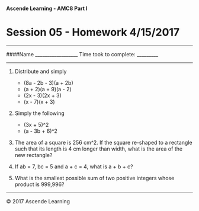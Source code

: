 #### Ascende Learning - AMC8 Part I
# Session 05 - Homework 4/15/2017
- - - 

####Name __________________    Time took to complete: _________
- - - 

1. Distribute and simply
   - (8a - 2b - 3)(a + 2b)
   - (a + 2)(a + 9)(a - 2)
   - (2x - 3)(2x + 3)
   - (x - 7)(x + 3)

2. Simply the following
   - (3x + 5)^2
   - (a - 3b + 6)^2

3. The area of a square is 256 cm^2. If the square re-shaped to a rectangle such that its length is 4 cm longer than width, what is the area of the new rectangle?

4. If ab = 7, bc = 5 and a + c = 4, what is a + b + c?

5. What is the smallest possible sum of two positive integers whose product is 999,996?


- - - 
<div class="footer">
    &copy; 2017 Ascende Learning
</div>
